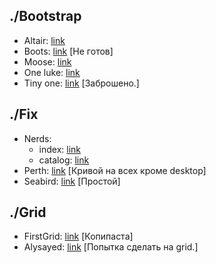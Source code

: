 ## ./Bootstrap

* Altair: [link](./bootstrap/altair/)
* Boots: [link](./bootstrap/boots/) [Не готов]  
* Moose: [link](./bootstrap/moose/)
* One luke: [link](./bootstrap/oneluke/)
* Tiny one: [link](./bootstrap/tinyone/) [Заброшено.]  

## ./Fix

* Nerds:   
  * index: [link](./fix/nerds/flex/)
  * catalog: [link](./fix/nerds/flex/catalog.html)  
* Perth: [link](./fix/perth/app/) [Кривой на всех кроме desktop]   
* Seabird: [link](./fix/seabird/) [Простой]  

## ./Grid

* FirstGrid: [link](./grid/testGrid/) [Копипаста]  
* Alysayed: [link](./grid/alysayed/) [Попытка сделать на grid.]  
